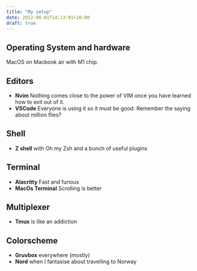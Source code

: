 ```yaml
---
title: "My setup"
date: 2022-06-01T14:13:01+10:00
draft: true
---
```


## Operating System and hardware

MacOS on Macbook air with M1 chip.

## Editors

- **Nvim** Nothing comes close to the power of VIM once you have learned how to exit out of it.
- **VSCode** Everyone is using it so it must be good. Remember the saying about million flies?

## Shell

- **Z shell** with Oh my Zsh and a bunch of useful plugins

## Terminal

- **Alacritty** Fast and furious
- **MacOs Terminal** Scrolling is better

## Multiplexer

- **Tmux** is like an addiction

## Colorscheme

- **Gruvbox** everywhere (mostly)
- **Nord** when I fantasise about travelling to Norway
